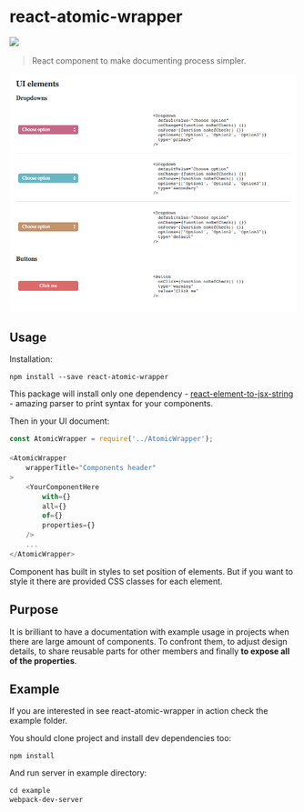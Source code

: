 # react-atomic-wrapper
![](http://img.shields.io/badge/license-ISC-green.svg?style=flat-square "")

> React component to make documenting process simpler.

![](example.png)

## Usage

Installation:
```
npm install --save react-atomic-wrapper
```

This package will install only one dependency -  [react-element-to-jsx-string](https://github.com/algolia/react-element-to-jsx-string) -  amazing parser to print syntax for your components.

Then in your UI document:
```javascript
const AtomicWrapper = require('../AtomicWrapper');

<AtomicWrapper
    wrapperTitle="Components header"
>
    <YourComponentHere
        with={}
        all={}
        of={}
        properties={}
    />
    ...
</AtomicWrapper>
```

Component has built in styles to set position of elements. But if you want to style it there are provided CSS classes for each element.

## Purpose

It is brilliant to have a documentation with example usage in projects when there are large amount of components. To confront them, to adjust design details, to share reusable parts for other members and finally **to expose all of the properties**.

## Example
If you are interested in see react-atomic-wrapper in action check the example folder.

You should clone project and install dev dependencies too:

```
npm install
```

And run server in example directory:

```
cd example
webpack-dev-server
```
